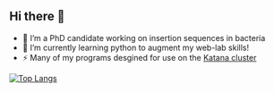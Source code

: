 ## Hi there 👋
- 👀 I’m a PhD candidate working on insertion sequences in bacteria
- 🌱 I’m currently learning python to augment my web-lab skills!
- ⚡ Many of my programs desgined for use on the [Katana cluster](https://docs.restech.unsw.edu.au/)


[![Top Langs](https://github-readme-stats.vercel.app/api/top-langs/?username=pnadaa)](https://github.com/anuraghazra/github-readme-stats)

<!--
**pnadaa/pnadaa** is a ✨ _special_ ✨ repository because its `README.md` (this file) appears on your GitHub profile.

Here are some ideas to get you started:

- 🔭 I’m currently working on ...
- 🌱 I’m currently learning ...
- 👯 I’m looking to collaborate on ...
- 🤔 I’m looking for help with ...
- 💬 Ask me about ...
- 📫 How to reach me: ...
- 😄 Pronouns: ...
- ⚡ Fun fact: ...
-->
